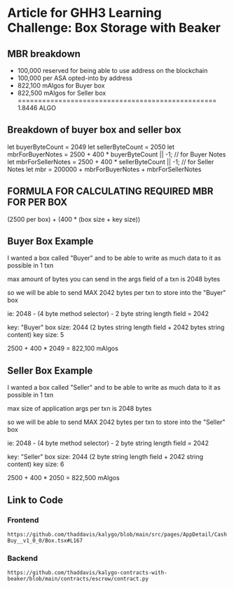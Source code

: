 # Article for GHH3 Learning Challenge: Box Storage with Beaker

## MBR breakdown

- 100,000 reserved for being able to use address on the blockchain
- 100,000 per ASA opted-into by address
- 822,100 mAlgos for Buyer box
- 822,500 mAlgos for Seller box
=================================================
1.8446 ALGO

## Breakdown of buyer box and seller box

let buyerByteCount = 2049
let sellerByteCount = 2050
let mbrForBuyerNotes = 2500 + 400 * buyerByteCount || -1; // for Buyer Notes
let mbrForSellerNotes = 2500 + 400 * sellerByteCount || -1; // for Seller Notes
let mbr = 200000 + mbrForBuyerNotes + mbrForSellerNotes

## FORMULA FOR CALCULATING REQUIRED MBR FOR PER BOX

(2500 per box) + (400 * (box size + key size))

## Buyer Box Example

I wanted a box called "Buyer" and to be able to write as much data to it as possible in 1 txn

max amount of bytes you can send in the args field of a txn is 2048 bytes

so we will be able to send MAX 2042 bytes per txn to store into the "Buyer" box

ie: 2048 - (4 byte method selector) - 2 byte string length field = 2042

key: "Buyer"
box size: 2044 (2 bytes string length field + 2042 bytes string content)
key size: 5

2500 + 400 * 2049 = 822,100 mAlgos

## Seller Box Example

I wanted a box called "Seller" and to be able to write as much data to it as possible in 1 txn

max size of application args per txn is 2048 bytes

so we will be able to send MAX 2042 bytes per txn to store into the "Seller" box

ie: 2048 - (4 byte method selector) - 2 byte string length field = 2042

key: "Seller"
box size: 2044 (2 byte string length field + 2042 string content)
key size: 6

2500 + 400 * 2050 = 822,500 mAlgos

## Link to Code

### Frontend

`https://github.com/thaddavis/kalygo/blob/main/src/pages/AppDetail/CashBuy__v1_0_0/Box.tsx#L167`

### Backend

`https://github.com/thaddavis/kalygo-contracts-with-beaker/blob/main/contracts/escrow/contract.py`
